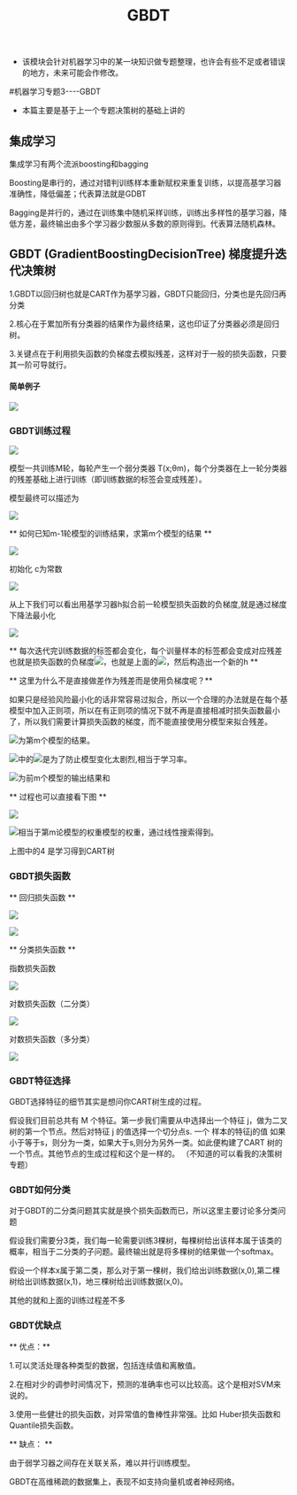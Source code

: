 ﻿---
layout: post
title:  "GBDT"
data: 星期一, 09. 三月 2020 04:26下午 
categories: 机器学习
tags: 专题
---
* 该模块会针对机器学习中的某一块知识做专题整理，也许会有些不足或者错误的地方，未来可能会作修改。

#机器学习专题3----GBDT

* 本篇主要是基于上一个专题决策树的基础上讲的

## 集成学习
集成学习有两个流派boosting和bagging

Boosting是串行的，通过对错判训练样本重新赋权来重复训练，以提高基学习器准确性，降低偏差；代表算法就是GDBT

Bagging是并行的，通过在训练集中随机采样训练，训练出多样性的基学习器，降低方差，最终输出由多个学习器少数服从多数的原则得到。代表算法随机森林。

## GBDT (GradientBoostingDecisionTree) 梯度提升迭代决策树

1.GBDT以回归树也就是CART作为基学习器，GBDT只能回归，分类也是先回归再分类

2.核心在于累加所有分类器的结果作为最终结果，这也印证了分类器必须是回归树。

3.关键点在于利用损失函数的负梯度去模拟残差，这样对于一般的损失函数，只要其一阶可导就行。





#### 简单例子

![](fhttps://github.com/LLLibra/LLLibra.github.io/raw/master/_posts/imgs/20200309-222738.png)

### GBDT训练过程

![](https://github.com/LLLibra/LLLibra.github.io/raw/master/_posts/imgs/20200309-192312.png)


模型一共训练M轮，每轮产生一个弱分类器 T(x;θm)，每个分类器在上一轮分类器的残差基础上进行训练（即训练数据的标签会变成残差）。

模型最终可以描述为

![](https://github.com/LLLibra/LLLibra.github.io/raw/master/_posts/imgs/20200309-173636.png)

>
** 如何已知m-1轮模型的训练结果，求第m个模型的结果 **
>
![](https://github.com/LLLibra/LLLibra.github.io/raw/master/_posts/imgs/20200309-190202.png)

>
初始化 c为常数
>
![](https://github.com/LLLibra/LLLibra.github.io/raw/master/_posts/imgs/20200309-220623.png)
>
从上下我们可以看出用基学习器h拟合前一轮模型损失函数的负梯度,就是通过梯度下降法最小化
>
![](https://github.com/LLLibra/LLLibra.github.io/raw/master/_posts/imgs/20200309-225049.png)

>
** 每次迭代完训练数据的标签都会变化，每个训量样本的标签都会变成对应残差也就是损失函数的负梯度![](https://github.com/LLLibra/LLLibra.github.io/raw/master/_posts/imgs/20200309-223151.png)，也就是上面的![](https://github.com/LLLibra/LLLibra.github.io/raw/master/_posts/imgs/20200309-223558.png)，然后构造出一个新的h **
>>
** 这里为什么不是直接做差作为残差而是使用负梯度呢？**
>>
如果只是经验风险最小化的话非常容易过拟合，所以一个合理的办法就是在每个基模型中加入正则项，所以在有正则项的情况下就不再是直接相减时损失函数最小了，所以我们需要计算损失函数的梯度，而不能直接使用分模型来拟合残差。
>
![](https://github.com/LLLibra/LLLibra.github.io/raw/master/_posts/imgs/20200309-190243.png)为第m个模型的结果。
>
![](https://github.com/LLLibra/LLLibra.github.io/raw/master/_posts/imgs/20200309-223802.png)中的![](https://github.com/LLLibra/LLLibra.github.io/raw/master/_posts/imgs/20200309-223819.png)是为了防止模型变化太剧烈,相当于学习率。
>
![](https://github.com/LLLibra/LLLibra.github.io/raw/master/_posts/imgs/20200309-190318.png)为前m个模型的输出结果和
>
** 过程也可以直接看下图 **
>
![](https://github.com/LLLibra/LLLibra.github.io/raw/master/_posts/imgs/20200309-215702.png)
>
![](https://github.com/LLLibra/LLLibra.github.io/raw/master/_posts/imgs/20200309-224218.png)相当于第m论模型的权重模型的权重，通过线性搜索得到。
>
上图中的4  是学习得到CART树



### GBDT损失函数
>
** 回归损失函数 **
>
![](https://github.com/LLLibra/LLLibra.github.io/raw/master/_posts/imgs/20200309-191319.png)
>
![](https://github.com/LLLibra/LLLibra.github.io/raw/master/_posts/imgs/20200309-191338.png)
>
** 分类损失函数 **
>
指数损失函数
>
![](https://github.com/LLLibra/LLLibra.github.io/raw/master/_posts/imgs/20200309-191628.png)
>
对数损失函数（二分类）
>
![](https://github.com/LLLibra/LLLibra.github.io/raw/master/_posts/imgs/20200309-191722.png)
>
对数损失函数（多分类）
>
![](https://github.com/LLLibra/LLLibra.github.io/raw/master/_posts/imgs/20200309-191757.png)
### GBDT特征选择
  GBDT选择特征的细节其实是想问你CART树生成的过程。
  
  假设我们目前总共有 M 个特征。第一步我们需要从中选择出一个特征 j，做为二叉树的第一个节点。然后对特征 j 的值选择一个切分点s. 一个 样本的特征j的值 如果小于等于s，则分为一类，如果大于s,则分为另外一类。如此便构建了CART 树的一个节点。其他节点的生成过程和这个是一样的。 （不知道的可以看我的决策树专题）
  

### GBDT如何分类
>
对于GBDT的二分类问题其实就是换个损失函数而已，所以这里主要讨论多分类问题

假设我们需要分3类，我们每一轮需要训练3棵树，每棵树给出该样本属于该类的概率，相当于二分类的子问题。最终输出就是将多棵树的结果做一个softmax。

假设一个样本x属于第二类，那么对于第一棵树，我们给出训练数据(x,0),第二棵树给出训练数据(x,1)，地三棵树给出训练数据(x,0)。

其他的就和上面的训练过程差不多

### GBDT优缺点

** 优点：**

1.可以灵活处理各种类型的数据，包括连续值和离散值。

2.在相对少的调参时间情况下，预测的准确率也可以比较高。这个是相对SVM来说的。

3.使用一些健壮的损失函数，对异常值的鲁棒性非常强。比如 Huber损失函数和Quantile损失函数。

** 缺点： **

由于弱学习器之间存在关联关系，难以并行训练模型。

GBDT在高维稀疏的数据集上，表现不如支持向量机或者神经网络。








